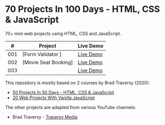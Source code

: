 
# 70 Projects In 100 Days - HTML, CSS & JavaScript

70+ mini web projects using HTML, CSS and JavaScript.



|  #  | Project                                                                | Live Demo                                                |
| :-: | ---------------------------------------------------------------------- | -------------------------------------------------------- |
| 001 | [Form Validator ]                                                      | [Live Demo](https://codepen.io/solygambas/full/qBaMWjE)  |
| 002 | [Movie Seat Booking]                                                   | [Live Demo](https://codepen.io/solygambas/full/VwKGzzg)  |
| 003 |                                                                        | [Live Demo](https://codepen.io/solygambas/full/jOMvZqY)  |

This repository is mostly based on 2 courses by Brad Traversy (2020):

- [50 Projects In 50 Days - HTML, CSS & JavaScript](https://www.udemy.com/course/50-projects-50-days/)
- [20 Web Projects With Vanilla JavaScript](https://www.udemy.com/course/web-projects-with-vanilla-javascript/)

The other projects are adapted from various YouTube channels:

- Brad Traversy - [Traversy Media](https://www.youtube.com/channel/UC29ju8bIPH5as8OGnQzwJyA)
